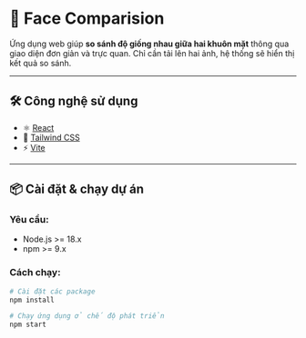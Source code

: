 # 📸 Face Comparision

Ứng dụng web giúp **so sánh độ giống nhau giữa hai khuôn mặt** thông qua giao diện đơn giản và trực quan. Chỉ cần tải lên hai ảnh, hệ thống sẽ hiển thị kết quả so sánh.

---

## 🛠️ Công nghệ sử dụng

- ⚛️ [React](https://reactjs.org/)
- 💨 [Tailwind CSS](https://tailwindcss.com/)
- ⚡ [Vite](https://vitejs.dev/)

---

## 📦 Cài đặt & chạy dự án

### Yêu cầu:

- Node.js >= 18.x
- npm >= 9.x

### Cách chạy:

```bash
# Cài đặt các package
npm install

# Chạy ứng dụng ở chế độ phát triển
npm start
